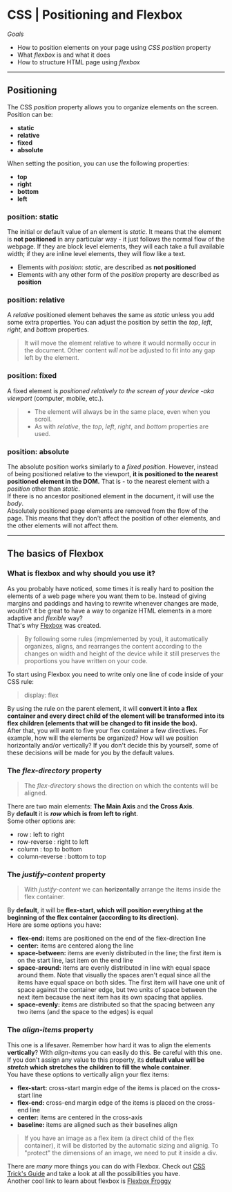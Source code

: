 # CSS | Positioning and Flexbox  
*Goals*  
* How to position elements on your page using *CSS position* property  
* What *flexbox* is and what it does  
* How to structure HTML page using *flexbox*  
  
---  
## Positioning  
The CSS *position* property allows you to organize elements on the screen. Position can be:  
* **static**  
* **relative**  
* **fixed**  
* **absolute**  
  
When setting the position, you can use the following properties:  
* **top**  
* **right**   
* **bottom**  
* **left**  
  
### position: static  
The initial or default value of an element is *static*. It means that the element is **not positioned** in any particular way - it just follows the normal flow of the webpage. 
If they are block level elements, they will each take a full available width; if they are inline level elements, they will flow like a text.  
* Elements with *position*: *static*, are described as **not positioned**  
* Elements with any other form of the *position* property are described as **position**  
  
### position: relative  
A *relative* positioned element behaves the same as *static* unless you add some extra properties. You can adjust the position by settin the *top*, 
*left*, *right*, and *bottom* properties.  
> It will move the element relative to where it would normally occur in the document. 
Other content *will not* be adjusted to fit into any gap left by the element.  
  
### position: fixed  
A fixed element is *positioned relatively to the screen of your device -aka viewport* (computer, mobile, etc.).  
> * The element will always be in the same place, even when you scroll.  
> * As with *relative*, the *top*, *left*, *right*, and *bottom* properties are used.  
  
### position: absolute  
The absolute position works similarly to a *fixed position*. However, instead of being positioned relative to the viewport, **it is positioned to the nearest positioned element in the DOM.** 
That is - to the nearest element with a *position* other than *static*.  
If there is no ancestor positioned element in the document, it will use the *body*.  
Absolutely positioned page elements are removed from the flow of the page. This means that they don't affect the position of other elements, and the other elements will not affect them.  
  
---  
## The basics of Flexbox  
### What is flexbox and why should you use it?  
As you probably have noticed, some times it is really hard to position the elements of a web page where you want them to be. Instead of giving margins and paddings and having to rewrite whenever changes are made, 
wouldn't it be great to have a way to organize HTML elements in a more adaptive and *flexible* way?   
That's why [Flexbox](https://developer.mozilla.org/en-US/docs/Web/CSS/CSS_Flexible_Box_Layout/Basic_Concepts_of_Flexbox) was created.  
> By following some rules (impmlemented by you), it automatically organizes, aligns, and rearranges the content according to the changes on width and height of the device 
while it still preserves the proportions you have written on your code.  
  
To start using Flexbox you need to write only one line of code inside of your CSS rule:  
> display: flex  
  
By using the rule on the parent element, it will **convert it into a flex container and every direct child of the element will be transformed into its flex children 
(elements that will be changed to fit inside the box).**  
After that, you will want to five your flex container a few directives. For example, how will the elements be organized? 
How will we position horizontally and/or vertically? If you don't decide this by yourself, some of these decisions will be made for you by the default values.  
  
### The *flex-directory* property  
> The *flex-directory* shows the direction on which the contents will be aligned.  
  
There are two main elements: **The Main Axis** and **the Cross Axis**.  
By **default** it is **_row_ which is from left to right**.  
Some other options are:  
* row : left to right  
* row-reverse : right to left  
* column : top to bottom  
* column-reverse : bottom to top  
  
### The *justify-content* property  
> With *justify-content* we can **horizontally** arrange the items inside the flex container.  
  
By **default**, it will be **flex-start, which will position everything at the beginning of the flex container (according to its direction).**  
Here are some options you have:  
* **flex-end:** items are positioned on the end of the flex-direction line  
* **center:** items are centered along the line  
* **space-between:** items are evenly distributed in the line; the first item is on the start line, last item on the end line  
* **space-around:** items are evenly distributed in line with equal space around them. Note that visually the spaces aren't equal since all the items have equal space on both sides. 
The first item will have one unit of space against the container edge, but two units of space between the next item because the next item has its own spacing that applies.  
* **space-evenly:** items are distributed so that the spacing between any two items (and the space to the edges) is equal  
  
### The *align-items* property  
This one is a lifesaver. Remember how hard it was to align the elements **vertically**? With *align-items* you can easily do this. 
Be careful with this one. If you don't assign any value to this property, its **default value will be *stretch* which stretches the children to fill the whole container**.  
You have these options to vertically align your flex items:  
* **flex-start:** cross-start margin edge of the items is placed on the cross-start line  
* **flex-end:** cross-end margin edge of the items is placed on the cross-end line  
* **center:** items are centered in the cross-axis  
* **baseline:** items are aligned such as their baselines align  
  
> If you have an image as a flex item (a direct child of the flex container), it will be distorted by the automatic sizing and alignig. To "protect" the dimensions of an image, we need to put it inside a div.  
  
There are *many* more things you can do with Flexbox. Check out [CSS Trick's Guide](https://css-tricks.com/snippets/css/a-guide-to-flexbox/) and take a look at all the possibilities you have.  
Another cool link to learn about flexbox is [Flexbox Froggy](https://flexboxfroggy.com/)  

